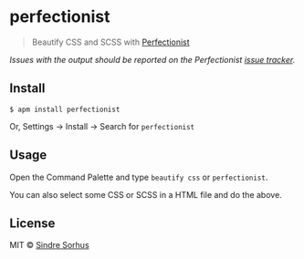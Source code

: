 # perfectionist

> Beautify CSS and SCSS with [Perfectionist](https://github.com/ben-eb/perfectionist)

*Issues with the output should be reported on the Perfectionist [issue tracker](https://github.com/ben-eb/perfectionist/issues).*


## Install

```
$ apm install perfectionist
```

Or, Settings → Install → Search for `perfectionist`


## Usage

Open the Command Palette and type `beautify css` or `perfectionist`.

You can also select some CSS or SCSS in a HTML file and do the above.


## License

MIT © [Sindre Sorhus](https://sindresorhus.com)
